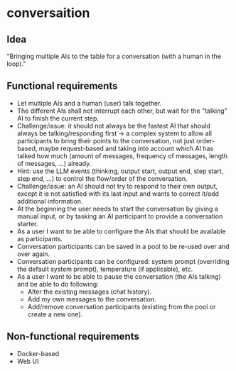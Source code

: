# conversaition

## Idea

"Bringing multiple AIs to the table for a conversation (with a human in the loop)."

## Functional requirements

- Let multiple AIs and a human (user) talk together.
- The different AIs shall not interrupt each other, but wait for the "talking" AI to finish the current step.
- Challenge/issue: it should not always be the fastest AI that should always be talking/responding first -> a complex system to allow all participants to bring their points to the conversation, not just order-based, maybe request-based and taking into account which AI has talked how much (amount of messages, frequency of messages, length of messages, ...) already.
- Hint: use the LLM events (thinking, output start, output end, step start, step end, ...) to control the flow/order of the conversation.
- Challenge/issue: an AI should not try to respond to their own output, except it is not satisfied with its last input and wants to correct it/add additional information.
- At the beginning the user needs to start the conversation by giving a manual input, or by tasking an AI participant to provide a conversation starter.
- As a user I want to be able to configure the AIs that should be available as participants.
- Conversation participants can be saved in a pool to be re-used over and over again.
- Conversation participants can be configured: system prompt (overriding the default system prompt), temperature (if applicable), etc.
- As a user I want to be able to pause the conversation (the AIs talking) and be able to do following:
  - Alter the existing messages (chat history).
  - Add my own messages to the conversation.
  - Add/remove conversation participants (existing from the pool or create a new one).

## Non-functional requirements

- Docker-based
- Web UI
